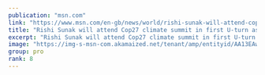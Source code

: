 ```yaml
---
publication: "msn.com"
link: "https://www.msn.com/en-gb/news/world/rishi-sunak-will-attend-cop27-climate-summit-in-first-u-turn-as-pm/ar-AA13EHX6"
title: "Rishi Sunak will attend Cop27 climate summit in first U-turn as PM"
excerpt: "Rishi Sunak will attend Cop27 climate summit in first U-turn as PM"
image: "https://img-s-msn-com.akamaized.net/tenant/amp/entityid/AA13EAwA.img?h=630&w=1200&m=6&q=60&o=t&l=f&f=jpg&x=384&y=132"
group: pro
rank: 8
---
```

